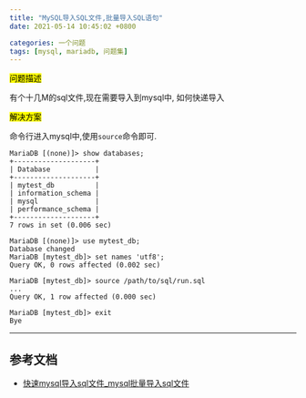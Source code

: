 ```yaml
---
title: "MySQL导入SQL文件,批量导入SQL语句"
date: 2021-05-14 10:45:02 +0800

categories: 一个问题
tags: [mysql, mariadb, 问题集]
---
```


<mark>问题描述</mark>

有个十几M的sql文件,现在需要导入到mysql中, 如何快递导入

<mark>解决方案</mark>

命令行进入mysql中,使用`source`命令即可.

```
MariaDB [(none)]> show databases;
+--------------------+
| Database           |
+--------------------+
| mytest_db          |
| information_schema |
| mysql              |
| performance_schema |
+--------------------+
7 rows in set (0.006 sec)

MariaDB [(none)]> use mytest_db;
Database changed
MariaDB [mytest_db]> set names 'utf8';
Query OK, 0 rows affected (0.002 sec)

MariaDB [mytest_db]> source /path/to/sql/run.sql
...
Query OK, 1 row affected (0.000 sec)

MariaDB [mytest_db]> exit
Bye
```

---
## 参考文档
- [快速mysql导入sql文件_mysql批量导入sql文件](https://blog.csdn.net/weixin_39621427/article/details/113119062)
